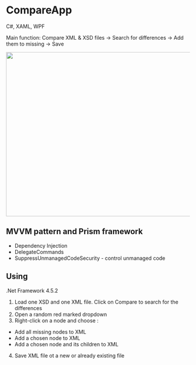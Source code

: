 # CompareApp
C#, XAML, WPF

Main function: Compare XML & XSD files -> Search for differences -> Add them to missing -> Save

 <img src="https://image.ibb.co/gLds89/compareapp.png" width="900" height="450">

## MVVM pattern and Prism framework
- Dependency Injection
- DelegateCommands
- SuppressUnmanagedCodeSecurity - control unmanaged code

## Using 

.Net Framework 4.5.2
1. Load one XSD and one XML file. Click on Compare to search for the differences
2. Open a random red marked dropdown
3. Right-click on a node and choose : 
- Add all missing nodes to XML
- Add a chosen node to XML
- Add a chosen node and its children to XML 
4. Save XML file ot a new or already existing file
